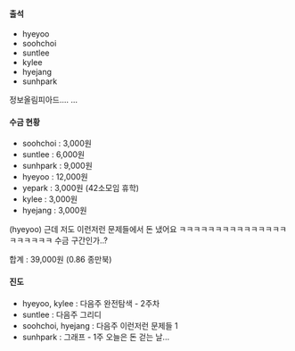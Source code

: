 #### 출석
- hyeyoo
- soohchoi
- suntlee
- kylee
- hyejang
- sunhpark

정보올림피아드....
...

#### 수금 현황

- soohchoi : 3,000원
- suntlee : 6,000원
- sunhpark : 9,000원
- hyeyoo : 12,000원
- yepark : 3,000원 (42소모임 휴학)
- kylee : 3,000원
- hyejang : 3,000원

(hyeyoo)
근데 저도 이런저런 문제들에서 돈 냈어요
ㅋㅋㅋㅋㅋㅋㅋㅋㅋㅋㅋㅋㅋㅋㅋㅋㅋㅋㅋㅋㅋ
수금 구간인가..?

합계 : 39,000원 (0.86 종만북)

#### 진도
- hyeyoo, kylee :  다음주 완전탐색 - 2주차 
- suntlee : 다음주 그리디 
- soohchoi, hyejang : 다음주 이런저런 문제들 1 
- sunhpark : 그래프 - 1주 
오늘은 돈 걷는 날...
